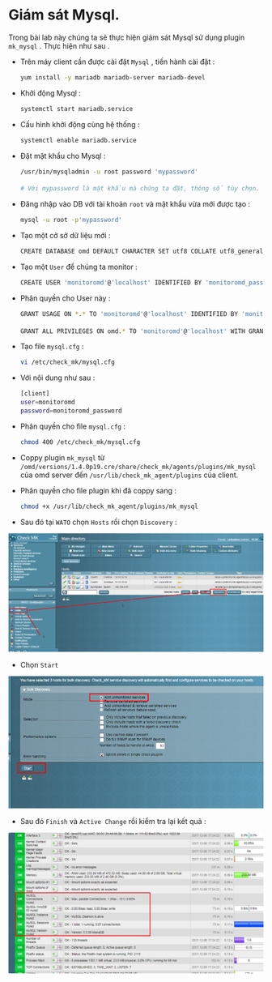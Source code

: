 # Giám sát Mysql.

Trong  bài lab này chúng ta sẽ thực hiện giám sát Mysql sử dụng plugin `mk_mysql` . Thực hiện như sau .

- Trên máy client cần được cài đặt `Mysql` , tiến hành cài đặt :

    ```sh
    yum install -y mariadb mariadb-server mariadb-devel
    ```

- Khởi động Mysql :

    ```sh
    systemctl start mariadb.service
    ```

- Cấu hình khởi động cùng hệ thống :

    ```sh
    systemctl enable mariadb.service
    ```

- Đặt mật khẩu cho Mysql :

    ```sh
    /usr/bin/mysqladmin -u root password 'mypassword'

    # Với mypassword là mật khẩu mà chúng ta đặt, thông số tùy chọn.
    ```

- Đăng nhập vào DB với tài khoản `root` và mật khẩu vừa mới được tạo :

    ```sh
    mysql -u root -p'mypassword'
    ```

- Tạo một cở sở dữ liệu mới :

    ```sh
    CREATE DATABASE omd DEFAULT CHARACTER SET utf8 COLLATE utf8_general_ci;
    ```

- Tạo một `User` để chúng ta monitor :

    ```sh
    CREATE USER 'monitoromd'@'localhost' IDENTIFIED BY 'monitoromd_password';
    ```

- Phân quyền cho User này :

    ```sh
    GRANT USAGE ON *.* TO 'monitoromd'@'localhost' IDENTIFIED BY 'monitoromd_password' WITH MAX_QUERIES_PER_HOUR 0 MAX_CONNECTIONS_PER_HOUR 0 MAX_UPDATES_PER_HOUR 0 MAX_USER_CONNECTIONS 0 ;

    GRANT ALL PRIVILEGES ON omd.* TO 'monitoromd'@'localhost' WITH GRANT OPTION;
    ```

- Tạo file `mysql.cfg` :

    ```sh
    vi /etc/check_mk/mysql.cfg
    ```

- Với nội dung như sau :

    ```sh
    [client]
    user=monitoromd
    password=monitoromd_password
    ```

- Phân quyền cho file `mysql.cfg` :

    ```sh
    chmod 400 /etc/check_mk/mysql.cfg
    ```

- Coppy plugin `mk_mysql` từ `/omd/versions/1.4.0p19.cre/share/check_mk/agents/plugins/mk_mysql` của omd server đến `/usr/lib/check_mk_agent/plugins` của client.

-  Phân quyền cho file plugin khi đã coppy sang :

    ```sh
    chmod +x /usr/lib/check_mk_agent/plugins/mk_mysql
    ```

- Sau đó tại `WATO` chọn `Hosts` rồi chọn `Discovery` :

![mysql-1](images/mysql-1.png)

- Chọn `Start` 

![mysql-2](images/mysql-2.png)

- Sau đó `Finish` và `Active Change` rồi kiểm tra lại kết quả :

![mysql-3](images/mysql-3.png)